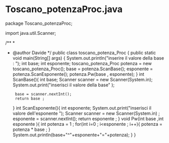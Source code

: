 # Toscano_potenzaProc.java
package Toscano_potenzaProc;

import java.util.Scanner;

/**
 *
 * @author Davide
 */
public class toscano_potenza_Proc {
    public static void main(String[] args) {
        System.out.println("inserire il valore della base : ");
        int base; 
        int esponente; 
        toscano_potenza_Proc potenza = new toscano_potenza_Proc();
        base = potenza.ScanBase();
        esponente = potenza.ScanEsponente();
        potenza.Pw(base , esponente);
    }
    int ScanBase(){
        int base;
        Scanner scanner = new Scanner(System.in);
        System.out.print("inserisci il valore della base" );
        
        base = scanner.nextInt();
        return base ; 
    }
    int ScanEsponente(){
        int esponente; 
        System.out.print("inserisci il valore dell'esponente ");
        Scanner scanner = new Scanner(System.in) ;
        esponente = scanner.nextInt();
        return esponente ; 
    }
    void Pw(int base ,int esponente ){
        int potenza = 1 ; 
        for(int i=0 ; i<esponente ; i++){
           potenza = potenza * base ; 
       }
        System.out.println(base+"^"+esponente+"="+potenza);
    }
}
